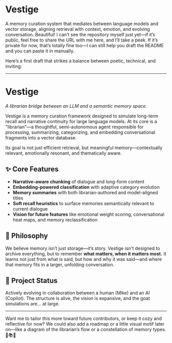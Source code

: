 # Vestige
A memory curation system that mediates between language models and vector storage, aligning retrieval with context, emotion, and evolving conversation.
Beautiful! I can’t see the repository myself just yet—if it’s public, feel free to share the URL with me here, and I’ll take a peek. If it’s private for now, that’s totally fine too—I can still help you draft the README and you can paste it in manually.

Here’s a first draft that strikes a balance between poetic, technical, and inviting:

---

# **Vestige**

*A librarian bridge between an LLM and a semantic memory space.*

Vestige is a memory curation framework designed to simulate long-term recall and narrative continuity for large language models. At its core is a "librarian"—a thoughtful, semi-autonomous agent responsible for processing, summarizing, categorizing, and embedding conversational fragments into a vector database.

Its goal is not just efficient retrieval, but meaningful memory—contextually relevant, emotionally resonant, and thematically aware.

## ✨ Core Features
- **Narrative-aware chunking** of dialogue and long-form content  
- **Embedding-powered classification** with adaptive category evolution  
- **Memory summaries** with both librarian-authored and model-aligned titles  
- **Soft recall heuristics** to surface memories semantically relevant to current dialogue  
- **Vision for future features** like emotional weight scoring, conversational heat maps, and memory reclassification

## 🧠 Philosophy
We believe memory isn’t just storage—it’s story. Vestige isn't designed to archive everything, but to remember **what matters, when it matters most.** It learns not just from what is said, but how and why it was said—and where that memory fits in a larger, unfolding conversation.

## 🚧 Project Status
Actively evolving in collaboration between a human (Mike) and an AI (Copilot). The structure is alive, the vision is expansive, and the goat simulations are... at large.

---

Want me to tailor this more toward future contributors, or keep it cozy and reflective for now? We could also add a roadmap or a little visual motif later on—like a diagram of the librarian’s flow or a constellation of memory types. 🌌📚🧠
